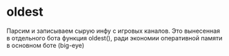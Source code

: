 # oldest
Парсим и записываем сырую инфу с игровых каналов. Это вынесенная в отдельного бота функция oldest(), ради экономии оперативной памяти в основном боте (big-eye)

